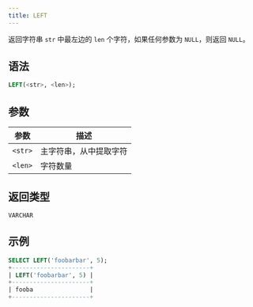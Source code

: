 ```yaml
---
title: LEFT
---
```


返回字符串 `str` 中最左边的 `len` 个字符，如果任何参数为 `NULL`，则返回 `NULL`。

## 语法

```sql
LEFT(<str>, <len>);
```

## 参数

| 参数      | 描述                                               |
|-----------|--------------------------------------------------|
| `<str>`   | 主字符串，从中提取字符                             |
| `<len>`   | 字符数量                                           |

## 返回类型

`VARCHAR`

## 示例

```sql
SELECT LEFT('foobarbar', 5);
+----------------------+
| LEFT('foobarbar', 5) |
+----------------------+
| fooba                |
+----------------------+
```